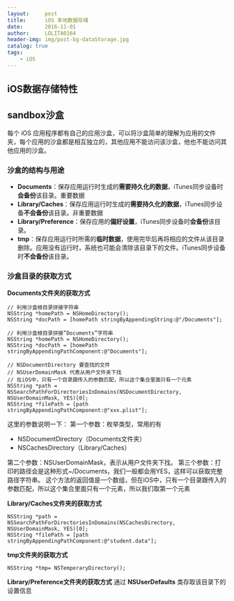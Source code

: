 ```yaml
---
layout:     post
title:      iOS 本地数据存储
date:       2016-11-01
author:     LOLITA0164
header-img: img/post-bg-dataStorage.jpg
catalog: true
tags:
    - iOS
---
```


## iOS数据存储特性
## sandbox沙盒

每个 iOS 应用程序都有自己的应用沙盒，可以将沙盒简单的理解为应用的文件夹，每个应用的沙盒都是相互独立的，其他应用不能访问该沙盒，他也不能访问其他应用的沙盒。

### 沙盒的结构与用途

- **Documents**：保存应用运行时生成的**需要持久化的数据**，iTunes同步设备时**会备份**该目录。重要数据
- **Library/Caches**：保存应用运行时生成的**需要持久化的数据**，iTunes同步设备**不会备份**该目录。非重要数据
- **Library/Preference**：保存应用的**偏好设置**，iTunes同步设备时**会备份**该目录。
- **tmp**：保存应用运行时所需的**临时数据**，使用完毕后再将相应的文件从该目录删除。应用没有运行时，系统也可能会清除该目录下的文件。iTunes同步设备时**不会备份**该目录。

### 沙盒目录的获取方式

**Documents文件夹的获取方式**

```
// 利用沙盒根目录拼接字符串
NSString *homePath = NSHomeDirectory();
NSString *docPath = [homePath stringByAppendingString:@"/Documents"];
```
```
// 利用沙盒根目录拼接”Documents”字符串
NSString *homePath = NSHomeDirectory();
NSString *docPath = [homePath stringByAppendingPathComponent:@"Documents"];
```
```
// NSDocumentDirectory 要查找的文件
// NSUserDomainMask 代表从用户文件夹下找
// 在iOS中，只有一个目录跟传入的参数匹配，所以这个集合里面只有一个元素
NSString *path = NSSearchPathForDirectoriesInDomains(NSDocumentDirectory, NSUserDomainMask, YES)[0];
NSString *filePath = [path stringByAppendingPathComponent:@"xxx.plist"];
```

这里的参数说明一下：
第一个参数：枚举类型，常用的有

- NSDocumentDirectory（Documents文件夹）
- NSCachesDirectory（Library/Caches）

第二个参数：NSUserDomainMask，表示从用户文件夹下找。
第三个参数：打印的路径会是这种形式~/Documents，我们一般都会用YES，这样可以获取完整路径字符串。
这个方法的返回值是一个数组，但在iOS中，只有一个目录跟传入的参数匹配，所以这个集合里面只有一个元素，所以我们取第一个元素
 
**Library/Caches文件夹的获取方式**

```
NSString *path = NSSearchPathForDirectoriesInDomains(NSCachesDirectory, NSUserDomainMask, YES)[0];
NSString *filePath = [path stringByAppendingPathComponent:@"student.data"];
```

**tmp文件夹的获取方式**

```
NSString *tmp= NSTemporaryDirectory();
```

**Library/Preference文件夹的获取方式**
通过 **NSUserDefaults** 类存取该目录下的设置信息


